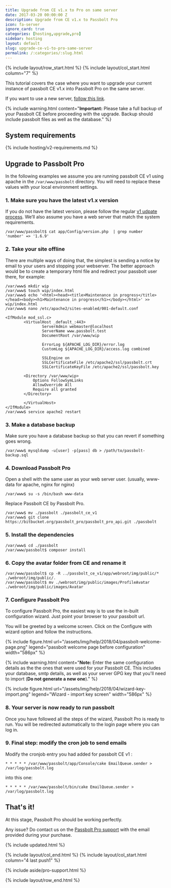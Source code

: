 ```yaml
---
title: Upgrade from CE v1.x to Pro on same server
date: 2017-03-20 00:00:00 Z
description: Upgrade from CE v1.x to Passbolt Pro
icon: fa-server
ignore_card: true
categories: [hosting,upgrade,pro]
sidebar: hosting
layout: default
slug: upgrade-ce-v1-to-pro-same-server
permalink: /:categories/:slug.html
---
```


{% include layout/row_start.html %}
{% include layout/col_start.html column="7" %}

This tutorial covers the case where you want to upgrade your current instance of passbolt CE v1.x into Passbolt Pro on the same server.

If you want to use a new server, [follow this link](/hosting/upgrade/pro/upgrade-ce-v1-to-pro-new-server).

{% include warning.html
    content="**Important:** Please take a full backup of your Passbolt CE before proceeding with the upgrade. Backup should include passbolt files as well as the database."
%}

## System requirements
{% include hosting/v2-requirements.md %}

## Upgrade to Passbolt Pro
In the following examples we assume you are running passbolt CE v1 using apache in the `/var/www/passbolt`
directory. You will need to replace these values with your local environment settings.

### 1. Make sure you have the latest v1.x version

If you do not have the latest version, please follow the regular [v1 udpate process](/hosting/update).
We’ll also assume you have a web server that match the system requirements.

```shell
/var/www/passbolt$ cat app/Config/version.php  | grep number
'number' => '1.6.9'
```

### 2. Take your site offline

There are multiple ways of doing that, the simplest is sending a notice by email to your users
and stopping your webserver. The better approach would be to create a temporary html file and 
redirect your passbolt user there, for example:

```shell
/var/www$ mkdir wip
/var/www$ touch wip/index.html
/var/www$ echo '<html><head><title>Maintenance in progress</title></head><body><h1>Maintenance in progress</h1></body></html>' >> wip/index.html
/var/www$ nano /etc/apache2/sites-enabled/001-default.conf

<IfModule mod_ssl.c>
        <VirtualHost _default_:443>
                ServerAdmin webmaster@localhost
                ServerName www.passbolt.test
                DocumentRoot /var/www/wip

                ErrorLog ${APACHE_LOG_DIR}/error.log
                CustomLog ${APACHE_LOG_DIR}/access.log combined

                SSLEngine on
                SSLCertificateFile /etc/apache2/ssl/passbolt.crt
                SSLCertificateKeyFile /etc/apache2/ssl/passbolt.key

        <Directory /var/www/wip>
            Options FollowSymLinks
            AllowOverride All
            Require all granted
        </Directory>

        </VirtualHost>
</IfModule>
/var/www$ service apache2 restart
```

### 3. Make a database backup

Make sure you have a database backup so that you can revert if something goes wrong.

```shell
/var/www$ mysqldump -u[user] -p[pass] db > /path/to/passbolt-backup.sql
```

### 4. Download Passbolt Pro
Open a shell with the same user as your web server user. (usually, www-data for apache, nginx for nginx)

```shell
/var/www$ su -s /bin/bash www-data
```

Replace Passbolt CE by Passbolt Pro.

```shell
/var/www$ mv ./passbolt ./passbolt_ce_v1
/var/www$ git clone https://bitbucket.org/passbolt_pro/passbolt_pro_api.git ./passbolt
```

### 5. Install the dependencies
```shell
/var/www$ cd ./passbolt
/var/www/passbolt$ composer install
```

### 6. Copy the avatar folder from CE and rename it
```shell
/var/www/passbolt$ cp -R ../passbolt_ce_v1/app/webroot/img/public/* ./webroot/img/public/.
/var/www/passbolt$ mv ./webroot/img/public/images/ProfileAvatar ./webroot/img/public/images/Avatar
```

### 7. Configure Passbolt Pro
To configure Passbolt Pro, the easiest way is to use the in-built configuration wizard.
Just point your browser to your passbolt url. 

You will be greeted by a welcome screen. Click on the Configure with wizard option and follow the instructions.

{% include figure.html
    url="/assets/img/help/2018/04/passbolt-welcome-page.png"
    legend="passbolt welcome page before configuration"
    width="586px"
%}

{% include warning.html
    content="**Note:** Enter the same configuration details as the the ones that were used for your Passbolt CE. 
    This includes your database, smtp details, as well as your server GPG key that you'll need to import (**Do not generate a new one**)."
%}

{% include figure.html
    url="/assets/img/help/2018/04/wizard-key-import.png"
    legend="Wizard - import key screen"
    width="586px"
%}

### 8. Your server is now ready to run passbolt

Once you have followed all the steps of the wizard, Passbolt Pro is ready to run. You will be redirected
automatically to the login page where you can log in.

### 9. Final step: modify the cron job to send emails

Modify the cronjob entry you had added for passbolt CE v1 :
```
* * * * * /var/www/passbolt/app/Console/cake EmailQueue.sender > /var/log/passbolt.log
```

into this one:
```
* * * * * /var/www/passbolt/bin/cake EmailQueue.sender > /var/log/passbolt.log
```

## That's it!

At this stage, Passbolt Pro should be working perfectly.

Any issue? Do contact us on the [Passbolt Pro support](mailto:contact@passbolt.com) with the email provided during your purchase.

{% include updated.html %}

{% include layout/col_end.html %}
{% include layout/col_start.html column="4 last push1" %}

{% include aside/pro-support.html %}

{% include layout/row_end.html %}
